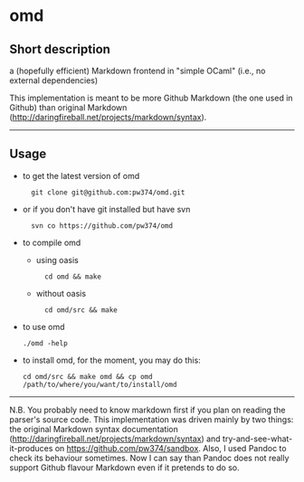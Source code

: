 omd
===

Short description
-----------------

a (hopefully efficient) Markdown frontend in "simple OCaml" (i.e., no external dependencies)

This implementation is meant to be more Github Markdown (the one used in Github) than original Markdown (<http://daringfireball.net/projects/markdown/syntax>).

----------------

Usage
-----

- to get the latest version of omd

        git clone git@github.com:pw374/omd.git

- or if you don't have git installed but have svn

        svn co https://github.com/pw374/omd

- to compile omd
  - using oasis

          cd omd && make

  - without oasis

          cd omd/src && make

- to use omd

      ./omd -help

- to install omd, for the moment, you may do this:

      cd omd/src && make omd && cp omd /path/to/where/you/want/to/install/omd

----------------

N.B. You probably need to know markdown first if you plan on reading
the parser's source code. This implementation was driven mainly by two
things: the original Markdown syntax documentation
(<http://daringfireball.net/projects/markdown/syntax>) and
try-and-see-what-it-produces on
<https://github.com/pw374/sandbox>. Also, I used Pandoc to check its
behaviour sometimes. Now I can say than Pandoc does not really support
Github flavour Markdown even if it pretends to do so.


